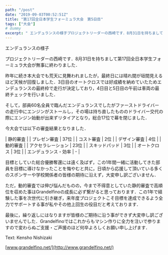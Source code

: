 ```yaml
---
path: "/post"
date: "2019-09-03T00:52:51Z"
title: "第17回全日本学生フォーミュラ大会　第5日目"
tags: ["大会"]
# dummy
excerpt: " エンデュランスの様子プロジェクトリーダーの西崎です．8月31日を持ちまして第17回全日本学生フォーミュラ大会が無事に終わりました．昨年に続き本大会でも荒天に見舞われましたが，最終日には晴れ間が垣間..."
---
```


[](03-1.jpg) エンデュランスの様子

プロジェクトリーダーの西崎です．8月31日を持ちまして第17回全日本学生フォーミュラ大会が無事に終わりました．

昨年に続き本大会でも荒天に見舞われましたが，最終日には晴れ間が垣間見えるほど天候が回復しました．3日目のオートクロスでは好成績を納めていたためエンデュランスの最終枠で走行が決定しており，4日目と5日目の午前は車両の最終チェックを行いました．

そして，部員60名全員で臨んだエンデュランスでしたがファーストドライバーの走行中にエンジンがストールし，その場は持ち直したもののドライバー交代の際にエンジン始動が出来ずリタイアとなり，総合17位で幕を閉じました．

今大会では以下の審査結果となりました．

<colgroup><col style="width: 75pt;" span="2" width="100"></colgroup>
| 静的審査 |
| プレゼン審査 | 37位 |
| コスト審査 | 2位 |
| デザイン審査 | 4位 |

<colgroup><col style="width: 75pt;" span="2" width="100"></colgroup>
| 動的審査 |
| アクセラレーション | 23位 |
| スキッドパッド | 3位 |
| オートクロス | 3位 |
| エンデュランス・効率 | - |

目標としていた総合優勝奪還には遠く及ばず，この1年間一緒に活動してきた部員を目標に導けなかったことを悔やむと共に，日頃から応援して頂いている多くのスポンサーや学校関係者の皆様の期待に沿えず，大変申し訳ございません．

ただ，動的審査では伸び悩んだものの，今まで不得意としていた静的審査で高順位を収めた事はGrandelfinoの成長に必ず繋がると思っております．この1年で経験した事を次世代に引き継ぎ，来年度プロジェクトこそ目標を達成できるよう全力でサポートする事が私やその他上回生の役目だと考えております．

最後に，繰り返しにはなりますが皆様のご期待に沿う事ができず大変申し訳ございませんでした．Grandelfinoではこれからもマシン作りに全力を注いで参りますので変わらぬご支援・ご声援のほど何卒よろしくお願い申し上げます．

Text: Kensho Nishizaki

[www.grandelfino.net/](http://www.grandelfino.net/)
